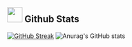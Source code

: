 ## <img src="https://media.giphy.com/media/iY8CRBdQXODJSCERIr/giphy.gif" width="35"><b> Github Stats </b>

<a href="https://git.io/streak-stats"><img src="https://streak-stats.demolab.com?user=Newman-a&theme=highcontrast&hide_border=true" alt="GitHub Streak" /></a> <!--Contribuciones-->
![Anurag's GitHub stats](https://github-readme-stats.vercel.app/api?username=Newman-a&show_icons=true&theme=highcontrast&hide_border=true) <!--Estadisticas-->
